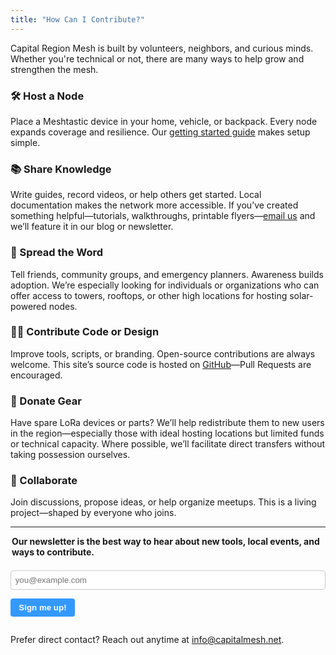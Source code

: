 ```yaml
---
title: "How Can I Contribute?"
---
```


Capital Region Mesh is built by volunteers, neighbors, and curious minds. Whether you're technical or not, there are many ways to help grow and strengthen the mesh.

### 🛠️ Host a Node
Place a Meshtastic device in your home, vehicle, or backpack. Every node expands coverage and resilience. Our [getting started guide](/join/#getting-started-is-easy) makes setup simple.

### 📚 Share Knowledge
Write guides, record videos, or help others get started. Local documentation makes the network more accessible. If you’ve created something helpful—tutorials, walkthroughs, printable flyers—[email us](mailto:info@capitalmesh.net) and we’ll feature it in our blog or newsletter.

### 💬 Spread the Word
Tell friends, community groups, and emergency planners. Awareness builds adoption. We’re especially looking for individuals or organizations who can offer access to towers, rooftops, or other high locations for hosting solar-powered nodes.

### 🧑‍💻 Contribute Code or Design
Improve tools, scripts, or branding. Open-source contributions are always welcome. This site’s source code is hosted on [GitHub](https://github.com/sbiondolillo/capitalmesh-site)—Pull Requests are encouraged.

### 🎁 Donate Gear
Have spare LoRa devices or parts? We’ll help redistribute them to new users in the region—especially those with ideal hosting locations but limited funds or technical capacity. Where possible, we’ll facilitate direct transfers without taking possession ourselves.

### 🤝 Collaborate
Join discussions, propose ideas, or help organize meetups. This is a living project—shaped by everyone who joins.

---

<form action="https://buttondown.email/api/emails/embed-subscribe/capitalmesh" method="post" target="popupwindow" onsubmit="window.open('https://buttondown.email/capitalmesh', 'popupwindow')">
<fieldset style="border: none; padding: 0; margin: 0;">
<legend style="font-weight: bold; margin-bottom: 0.5em;">Our newsletter is the best way to hear about new tools, local events, and ways to contribute.</legend>

<input
    type="email"
    name="email"
    id="bd-email"
    placeholder="you@example.com"
    required
    style="width: 100%; padding: 0.5em; border: 1px solid var(--border, #ccc); border-radius: 4px; margin-bottom: 0.05em;">

<input
    type="submit"
    value="Sign me up!"
    style="padding: 0.5em 1em; background-color: #3399ff; color: white; border: none; border-radius: 4px; cursor: pointer; font-weight: bold;">

</fieldset>
</form>

Prefer direct contact? Reach out anytime at [info@capitalmesh.net](mailto:info@capitalmesh.net).
